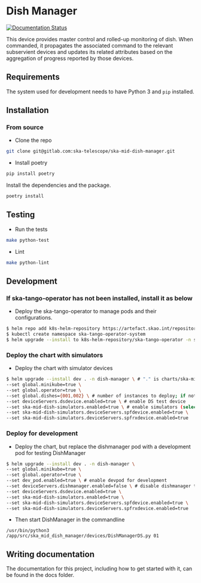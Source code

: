 Dish Manager
============

[![Documentation Status](https://readthedocs.org/projects/ska-telescope-ska-mid-dish-manager/badge/?version=latest)](https://developer.skao.int/projects/ska-mid-dish-manager/en/latest/?badge=latest)

This device provides master control and rolled-up monitoring of dish. When commanded, it propagates the associated command to the relevant subservient devices and updates its related attributes based on the aggregation of progress reported by those devices.

## Requirements

The system used for development needs to have Python 3 and `pip` installed.

## Installation

### From source

- Clone the repo

```bash
git clone git@gitlab.com:ska-telescope/ska-mid-dish-manager.git
```

- Install poetry

```bash
pip install poetry
```

Install the dependencies and the package.

```bash
poetry install
```

## Testing

- Run the tests

```bash
make python-test
```

- Lint

```bash
make python-lint
```

## Development

### If ska-tango-operator has not been installed, install it as below

- Deploy the ska-tango-operator to manage pods and their configurations.

```bash
$ helm repo add k8s-helm-repository https://artefact.skao.int/repository/helm-internal
$ kubectl create namespace ska-tango-operator-system
$ helm upgrade --install to k8s-helm-repository/ska-tango-operator -n ska-tango-operator-system
```

### Deploy the chart with simulators

- Deploy the chart with simulator devices

```bash
$ helm upgrade --install dev . -n dish-manager \ # "." is charts/ska-mid-dish-manager
--set global.minikube=true \
--set global.operator=true \
--set global.dishes={001,002} \ # number of instances to deploy; if not specified defaults to 001
--set deviceServers.dsdevice.enabled=true \ # enable DS test device
--set ska-mid-dish-simulators.enabled=true \ # enable simulators (select which simulator to deploy below)
--set ska-mid-dish-simulators.deviceServers.spfdevice.enabled=true \
--set ska-mid-dish-simulators.deviceServers.spfrxdevice.enabled=true
```

### Deploy for development

- Deploy the chart, but replace the dishmanager pod with a development pod for testing DishManager

```bash
$ helm upgrade --install dev . -n dish-manager \
--set global.minikube=true \
--set global.operator=true \
--set dev_pod.enabled=true \ # enable devpod for development
--set deviceServers.dishmanager.enabled=false \ # disable dishmanager to use devpod
--set deviceServers.dsdevice.enabled=true \
--set ska-mid-dish-simulators.enabled=true \
--set ska-mid-dish-simulators.deviceServers.spfdevice.enabled=true \
--set ska-mid-dish-simulators.deviceServers.spfrxdevice.enabled=true
```

- Then start DishManager in the commandline

```
/usr/bin/python3 /app/src/ska_mid_dish_manager/devices/DishManagerDS.py 01
```

## Writing documentation

The documentation for this project, including how to get started with it, can be found in the docs folder.
